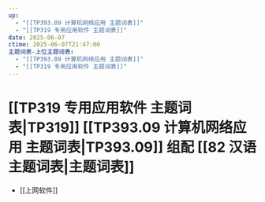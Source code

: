 ```yaml
---
up:
  - "[[TP393.09 计算机网络应用 主题词表]]"
  - "[[TP319 专用应用软件 主题词表]]"
date: 2025-06-07
ctime: 2025-06-07T21:47:00
主题词表-上位主题词表:
  - "[[TP393.09 计算机网络应用 主题词表]]"
  - "[[TP319 专用应用软件 主题词表]]"
---
```


# [[TP319 专用应用软件 主题词表|TP319]] [[TP393.09 计算机网络应用 主题词表|TP393.09]] 组配 [[82 汉语主题词表|主题词表]]

- [[上网软件]]
